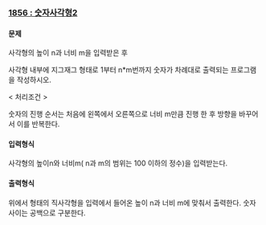 ### [1856 : 숫자사각형2](http://www.jungol.co.kr/bbs/board.php?bo_table=pbank&wr_id=1129&sca=20)

#### 문제

사각형의 높이 n과 너비 m을 입력받은 후 

사각형 내부에 지그재그 형태로 1부터 n*m번까지 숫자가 차례대로 출력되는 프로그램을 작성하시오. 

 < 처리조건 > 

숫자의 진행 순서는 처음에 왼쪽에서 오른쪽으로 너비 m만큼 진행 한 후 방향을 바꾸어서 이를 반복한다. 

#### 입력형식

사각형의 높이n와 너비m( n과 m의 범위는 100 이하의 정수)을 입력받는다.

#### 출력형식

위에서 형태의 직사각형을 입력에서 들어온 높이 n과 너비 m에 맞춰서 출력한다. 숫자 사이는 공백으로 구분한다.